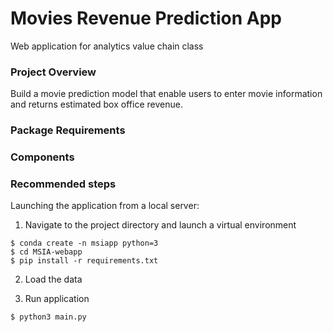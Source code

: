 # Movies Revenue Prediction App

Web application for analytics value chain class

### Project Overview
Build a movie prediction model that enable users to enter movie information and returns estimated box office revenue.

### Package Requirements

### Components


### Recommended steps
Launching the application from a local server:

1. Navigate to the project directory and launch a virtual environment

```
$ conda create -n msiapp python=3
$ cd MSIA-webapp
$ pip install -r requirements.txt
```

2. Load the data

3. Run application

```
$ python3 main.py
```
